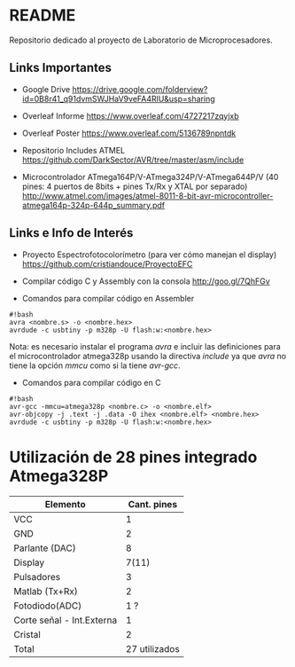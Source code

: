 # README #

Repositorio dedicado al proyecto de Laboratorio de Microprocesadores.

## Links Importantes ##

* Google Drive
https://drive.google.com/folderview?id=0B8r41_q91dvmSWJHaV9veFA4RlU&usp=sharing

* Overleaf Informe
https://www.overleaf.com/4727217zqyjxb

* Overleaf Poster
https://www.overleaf.com/5136789npntdk

* Repositorio Includes ATMEL
https://github.com/DarkSector/AVR/tree/master/asm/include

* Microcontrolador ATmega164P/V-ATmega324P/V-ATmega644P/V (40 pines: 4 puertos de 8bits + pines Tx/Rx y XTAL por separado)
http://www.atmel.com/images/atmel-8011-8-bit-avr-microcontroller-atmega164p-324p-644p_summary.pdf

## Links e Info de Interés ##

* Proyecto Espectrofotocolorímetro (para ver cómo manejan el display)
https://github.com/cristiandouce/ProyectoEFC

* Compilar código C y Assembly con la consola
http://goo.gl/7QhFGv

* Comandos para compilar código en Assembler
```
#!bash
avra <nombre.s> -o <nombre.hex>
avrdude -c usbtiny -p m328p -U flash:w:<nombre.hex>
```
Nota: es necesario instalar el programa *avra* e incluir las definiciones para el microcontrolador atmega328p usando la directiva *include* ya que *avra* no tiene la opción *mmcu* como si la tiene *avr-gcc*.

* Comandos para compilar código en C
```
#!bash
avr-gcc -mmcu=atmega328p <nombre.c> -o <nombre.elf>
avr-objcopy -j .text -j .data -O ihex <nombre.elf> <nombre.hex>
avrdude -c usbtiny -p m328p -U flash:w:<nombre.hex>
```
# Utilización de 28 pines integrado Atmega328P

Elemento      | Cant. pines
------------- | -------------
VCC           | 1
GND           | 2
Parlante (DAC)| 8
Display       | 7(11)
Pulsadores    | 3
Matlab (Tx+Rx)| 2
Fotodiodo(ADC)| 1 ?
Corte señal - Int.Externa | 1
Cristal       | 2
Total         | 27 utilizados